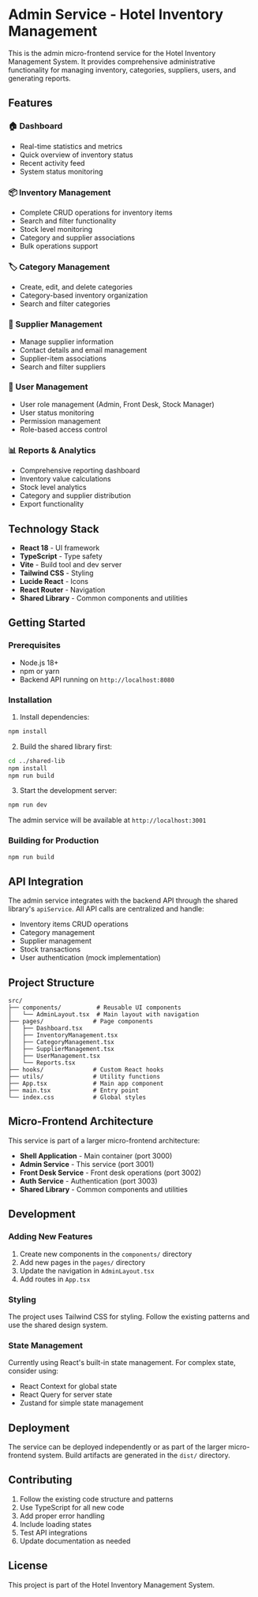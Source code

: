 # Admin Service - Hotel Inventory Management

This is the admin micro-frontend service for the Hotel Inventory Management System. It provides comprehensive administrative functionality for managing inventory, categories, suppliers, users, and generating reports.

## Features

### 🏠 Dashboard
- Real-time statistics and metrics
- Quick overview of inventory status
- Recent activity feed
- System status monitoring

### 📦 Inventory Management
- Complete CRUD operations for inventory items
- Search and filter functionality
- Stock level monitoring
- Category and supplier associations
- Bulk operations support

### 🏷️ Category Management
- Create, edit, and delete categories
- Category-based inventory organization
- Search and filter categories

### 👥 Supplier Management
- Manage supplier information
- Contact details and email management
- Supplier-item associations
- Search and filter suppliers

### 👤 User Management
- User role management (Admin, Front Desk, Stock Manager)
- User status monitoring
- Permission management
- Role-based access control

### 📊 Reports & Analytics
- Comprehensive reporting dashboard
- Inventory value calculations
- Stock level analytics
- Category and supplier distribution
- Export functionality

## Technology Stack

- **React 18** - UI framework
- **TypeScript** - Type safety
- **Vite** - Build tool and dev server
- **Tailwind CSS** - Styling
- **Lucide React** - Icons
- **React Router** - Navigation
- **Shared Library** - Common components and utilities

## Getting Started

### Prerequisites

- Node.js 18+ 
- npm or yarn
- Backend API running on `http://localhost:8080`

### Installation

1. Install dependencies:
```bash
npm install
```

2. Build the shared library first:
```bash
cd ../shared-lib
npm install
npm run build
```

3. Start the development server:
```bash
npm run dev
```

The admin service will be available at `http://localhost:3001`

### Building for Production

```bash
npm run build
```

## API Integration

The admin service integrates with the backend API through the shared library's `apiService`. All API calls are centralized and handle:

- Inventory items CRUD operations
- Category management
- Supplier management
- Stock transactions
- User authentication (mock implementation)

## Project Structure

```
src/
├── components/          # Reusable UI components
│   └── AdminLayout.tsx  # Main layout with navigation
├── pages/              # Page components
│   ├── Dashboard.tsx
│   ├── InventoryManagement.tsx
│   ├── CategoryManagement.tsx
│   ├── SupplierManagement.tsx
│   ├── UserManagement.tsx
│   └── Reports.tsx
├── hooks/              # Custom React hooks
├── utils/              # Utility functions
├── App.tsx             # Main app component
├── main.tsx            # Entry point
└── index.css           # Global styles
```

## Micro-Frontend Architecture

This service is part of a larger micro-frontend architecture:

- **Shell Application** - Main container (port 3000)
- **Admin Service** - This service (port 3001)
- **Front Desk Service** - Front desk operations (port 3002)
- **Auth Service** - Authentication (port 3003)
- **Shared Library** - Common components and utilities

## Development

### Adding New Features

1. Create new components in the `components/` directory
2. Add new pages in the `pages/` directory
3. Update the navigation in `AdminLayout.tsx`
4. Add routes in `App.tsx`

### Styling

The project uses Tailwind CSS for styling. Follow the existing patterns and use the shared design system.

### State Management

Currently using React's built-in state management. For complex state, consider using:
- React Context for global state
- React Query for server state
- Zustand for simple state management

## Deployment

The service can be deployed independently or as part of the larger micro-frontend system. Build artifacts are generated in the `dist/` directory.

## Contributing

1. Follow the existing code structure and patterns
2. Use TypeScript for all new code
3. Add proper error handling
4. Include loading states
5. Test API integrations
6. Update documentation as needed

## License

This project is part of the Hotel Inventory Management System. 